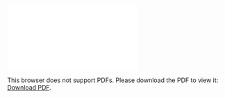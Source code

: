 <object data="/2020_01_01_palette_search_v2.pdf" type="application/pdf" width="1000px" height="1000px">
    <embed src="/2020_01_01_palette_search_v2.pdf">
        <p>This browser does not support PDFs. Please download the PDF to view it: <a href="/2020_01_01_palette_search_v2.pdf">Download PDF</a>.</p>
    </embed>
</object>